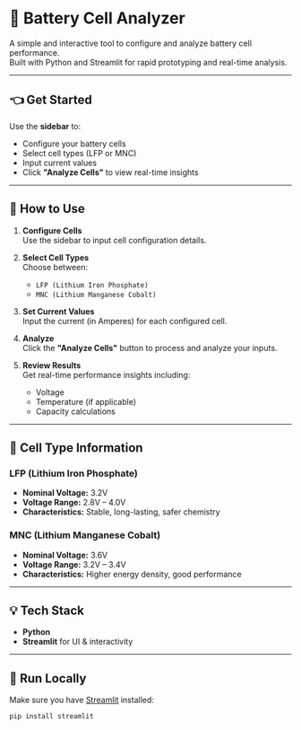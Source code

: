 # 🔋 Battery Cell Analyzer

A simple and interactive tool to configure and analyze battery cell performance.  
Built with Python and Streamlit for rapid prototyping and real-time analysis.

---

## 👈 Get Started

Use the **sidebar** to:
- Configure your battery cells
- Select cell types (LFP or MNC)
- Input current values
- Click **"Analyze Cells"** to view real-time insights

---

## 📖 How to Use

1. **Configure Cells**  
   Use the sidebar to input cell configuration details.

2. **Select Cell Types**  
   Choose between:
   - `LFP (Lithium Iron Phosphate)`
   - `MNC (Lithium Manganese Cobalt)`

3. **Set Current Values**  
   Input the current (in Amperes) for each configured cell.

4. **Analyze**  
   Click the **"Analyze Cells"** button to process and analyze your inputs.

5. **Review Results**  
   Get real-time performance insights including:
   - Voltage
   - Temperature (if applicable)
   - Capacity calculations

---

## 🔋 Cell Type Information

### LFP (Lithium Iron Phosphate)
- **Nominal Voltage:** 3.2V  
- **Voltage Range:** 2.8V – 4.0V  
- **Characteristics:** Stable, long-lasting, safer chemistry

### MNC (Lithium Manganese Cobalt)
- **Nominal Voltage:** 3.6V  
- **Voltage Range:** 3.2V – 3.4V  
- **Characteristics:** Higher energy density, good performance

---

## 💡 Tech Stack
- **Python**
- **Streamlit** for UI & interactivity

---

## 🚀 Run Locally

Make sure you have [Streamlit](https://streamlit.io/) installed:

```bash
pip install streamlit

